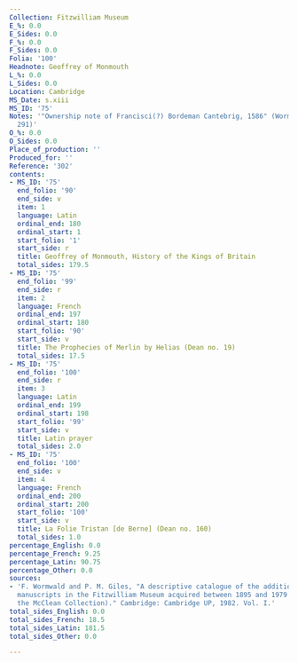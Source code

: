 ```yaml
---
Collection: Fitzwilliam Museum
E_%: 0.0
E_Sides: 0.0
F_%: 0.0
F_Sides: 0.0
Folia: '100'
Headnote: Geoffrey of Monmouth
L_%: 0.0
L_Sides: 0.0
Location: Cambridge
MS_Date: s.xiii
MS_ID: '75'
Notes: '"Ownership note of Francisci(?) Bordeman Cantebrig, 1586" (Wormwald and Giles
  291)'
O_%: 0.0
O_Sides: 0.0
Place_of_production: ''
Produced_for: ''
Reference: '302'
contents:
- MS_ID: '75'
  end_folio: '90'
  end_side: v
  item: 1
  language: Latin
  ordinal_end: 180
  ordinal_start: 1
  start_folio: '1'
  start_side: r
  title: Geoffrey of Monmouth, History of the Kings of Britain
  total_sides: 179.5
- MS_ID: '75'
  end_folio: '99'
  end_side: r
  item: 2
  language: French
  ordinal_end: 197
  ordinal_start: 180
  start_folio: '90'
  start_side: v
  title: The Prophecies of Merlin by Helias (Dean no. 19)
  total_sides: 17.5
- MS_ID: '75'
  end_folio: '100'
  end_side: r
  item: 3
  language: Latin
  ordinal_end: 199
  ordinal_start: 198
  start_folio: '99'
  start_side: v
  title: Latin prayer
  total_sides: 2.0
- MS_ID: '75'
  end_folio: '100'
  end_side: v
  item: 4
  language: French
  ordinal_end: 200
  ordinal_start: 200
  start_folio: '100'
  start_side: v
  title: La Folie Tristan [de Berne] (Dean no. 160)
  total_sides: 1.0
percentage_English: 0.0
percentage_French: 9.25
percentage_Latin: 90.75
percentage_Other: 0.0
sources:
- 'F. Wormwald and P. M. Giles, "A descriptive catalogue of the additional illuminated
  manuscripts in the Fitzwilliam Museum acquired between 1895 and 1979 (excluding
  the McClean Collection)." Cambridge: Cambridge UP, 1982. Vol. I.'
total_sides_English: 0.0
total_sides_French: 18.5
total_sides_Latin: 181.5
total_sides_Other: 0.0

---
```

